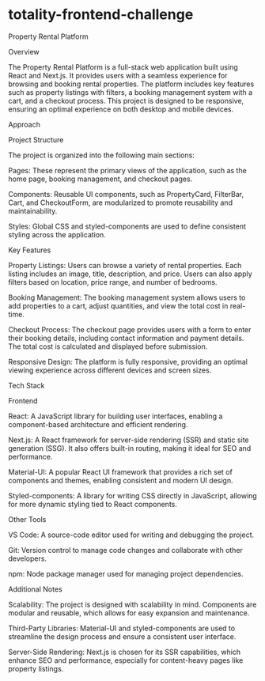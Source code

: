 # totality-frontend-challenge

Property Rental Platform

Overview

The Property Rental Platform is a full-stack web application built using React and Next.js. It provides users with a seamless experience for browsing and booking rental properties. The platform includes key features such as property listings with filters, a booking management system with a cart, and a checkout process. This project is designed to be responsive, ensuring an optimal experience on both desktop and mobile devices.

Approach

Project Structure

The project is organized into the following main sections:

Pages: These represent the primary views of the application, such as the home page, booking management, and checkout pages.

Components: Reusable UI components, such as PropertyCard, FilterBar, Cart, and CheckoutForm, are modularized to promote reusability and maintainability.

Styles: Global CSS and styled-components are used to define consistent styling across the application.

Key Features

Property Listings: Users can browse a variety of rental properties. Each listing includes an image, title, description, and price. Users can also apply filters based on location, price range, and number of bedrooms.

Booking Management: The booking management system allows users to add properties to a cart, adjust quantities, and view the total cost in real-time.

Checkout Process: The checkout page provides users with a form to enter their booking details, including contact information and payment details. The total cost is calculated and displayed before submission.

Responsive Design: The platform is fully responsive, providing an optimal viewing experience across different devices and screen sizes.

Tech Stack

Frontend

React: A JavaScript library for building user interfaces, enabling a component-based architecture and efficient rendering.

Next.js: A React framework for server-side rendering (SSR) and static site generation (SSG). It also offers built-in routing, making it ideal for SEO and performance.

Material-UI: A popular React UI framework that provides a rich set of components and themes, enabling consistent and modern UI design.

Styled-components: A library for writing CSS directly in JavaScript, allowing for more dynamic styling tied to React components.

Other Tools

VS Code: A source-code editor used for writing and debugging the project.

Git: Version control to manage code changes and collaborate with other developers.

npm: Node package manager used for managing project dependencies.

Additional Notes

Scalability: The project is designed with scalability in mind. Components are modular and reusable, which allows for easy expansion and maintenance.

Third-Party Libraries: Material-UI and styled-components are used to streamline the design process and ensure a consistent user interface.

Server-Side Rendering: Next.js is chosen for its SSR capabilities, which enhance SEO and performance, especially for content-heavy pages like property listings.
